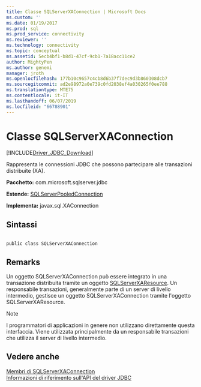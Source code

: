 ```yaml
---
title: Classe SQLServerXAConnection | Microsoft Docs
ms.custom: ''
ms.date: 01/19/2017
ms.prod: sql
ms.prod_service: connectivity
ms.reviewer: ''
ms.technology: connectivity
ms.topic: conceptual
ms.assetid: 5ecb4bf1-b8d1-47cf-9cb1-7a18acc11ce2
author: MightyPen
ms.author: genemi
manager: jroth
ms.openlocfilehash: 177b10c9657c4cb8d6b37f7dec9d3b860308dcb7
ms.sourcegitcommit: ad2e98972a0e739c0fd2038ef4a030265f0ee788
ms.translationtype: MTE75
ms.contentlocale: it-IT
ms.lasthandoff: 06/07/2019
ms.locfileid: "66788901"
---
```

# <a name="sqlserverxaconnection-class"></a>Classe SQLServerXAConnection
[!INCLUDE[Driver_JDBC_Download](../../../includes/driver_jdbc_download.md)]

  Rappresenta le connessioni JDBC che possono partecipare alle transazioni distribuite (XA).  
  
 **Pacchetto:** com.microsoft.sqlserver.jdbc  
  
 **Estende:** [SQLServerPooledConnection](../../../connect/jdbc/reference/sqlserverpooledconnection-class.md)  
  
 **Implementa:** javax.sql.XAConnection  
  
## <a name="syntax"></a>Sintassi  
  
```  
  
public class SQLServerXAConnection  
```  
  
## <a name="remarks"></a>Remarks  
 Un oggetto SQLServerXAConnection può essere integrato in una transazione distribuita tramite un oggetto [SQLServerXAResource](../../../connect/jdbc/reference/sqlserverxaresource-class.md). Un responsabile transazioni, generalmente parte di un server di livello intermedio, gestisce un oggetto SQLServerXAConnection tramite l'oggetto SQLServerXAResource.  
  
> [!NOTE]  
>  I programmatori di applicazioni in genere non utilizzano direttamente questa interfaccia. Viene utilizzata principalmente da un responsabile transazioni che utilizza il server di livello intermedio.  
  
## <a name="see-also"></a>Vedere anche  
 [Membri di SQLServerXAConnection](../../../connect/jdbc/reference/sqlserverxaconnection-members.md)   
 [Informazioni di riferimento sull'API del driver JDBC](../../../connect/jdbc/reference/jdbc-driver-api-reference.md)  
  
  

